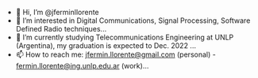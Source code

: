 - 👋 Hi, I’m @jferminllorente
- 👀 I’m interested in Digital Communications, Signal Processing, Software Defined Radio techniques...
- 🌱 I’m currently studying Telecommunications Engineering at UNLP (Argentina), my graduation is expected to Dec. 2022 ...
- 📫 How to reach me: jfermin.llorente@gmail.com (personal) - fermin.llorente@ing.unlp.edu.ar (work)...

